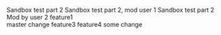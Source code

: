 Sandbox test part 2
Sandbox test part 2, mod user 1
Sandbox test part 2
Mod by user 2
feature1  
master change
feature3
feature4
some change 
